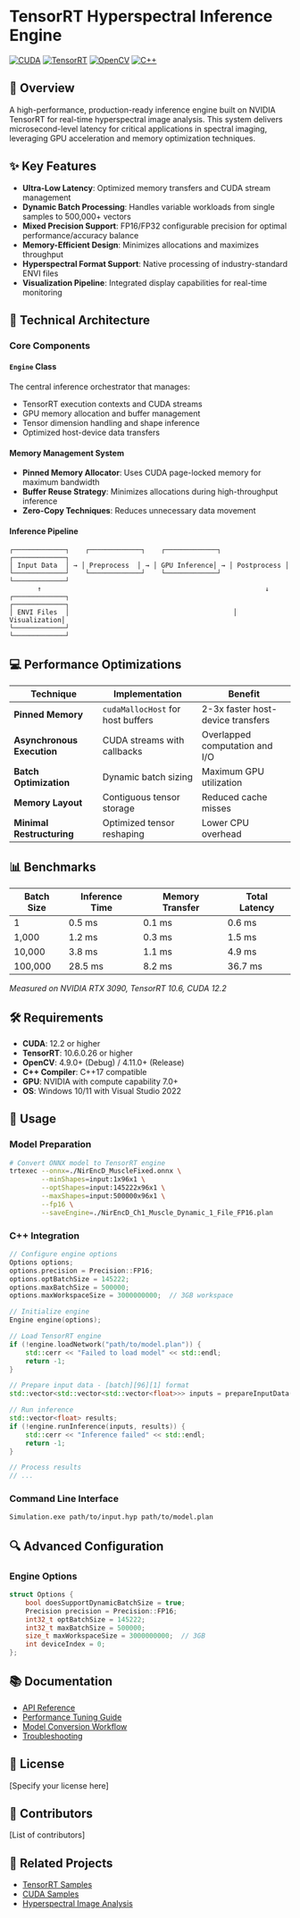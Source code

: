 # TensorRT Hyperspectral Inference Engine

[![CUDA](https://img.shields.io/badge/CUDA-12.2-76B900.svg)](https://developer.nvidia.com/cuda-toolkit)
[![TensorRT](https://img.shields.io/badge/TensorRT-10.6-76B900.svg)](https://developer.nvidia.com/tensorrt)
[![OpenCV](https://img.shields.io/badge/OpenCV-4.9+-5C3EE8.svg)](https://opencv.org/)
[![C++](https://img.shields.io/badge/C++-17-00599C.svg)](https://en.cppreference.com/w/cpp/17)

## 🚀 Overview

A high-performance, production-ready inference engine built on NVIDIA TensorRT for real-time hyperspectral image analysis. This system delivers microsecond-level latency for critical applications in spectral imaging, leveraging GPU acceleration and memory optimization techniques.

## ✨ Key Features

- **Ultra-Low Latency**: Optimized memory transfers and CUDA stream management
- **Dynamic Batch Processing**: Handles variable workloads from single samples to 500,000+ vectors
- **Mixed Precision Support**: FP16/FP32 configurable precision for optimal performance/accuracy balance
- **Memory-Efficient Design**: Minimizes allocations and maximizes throughput
- **Hyperspectral Format Support**: Native processing of industry-standard ENVI files
- **Visualization Pipeline**: Integrated display capabilities for real-time monitoring

## 🔧 Technical Architecture

### Core Components

#### `Engine` Class
The central inference orchestrator that manages:
- TensorRT execution contexts and CUDA streams
- GPU memory allocation and buffer management
- Tensor dimension handling and shape inference
- Optimized host-device data transfers

#### Memory Management System
- **Pinned Memory Allocator**: Uses CUDA page-locked memory for maximum bandwidth
- **Buffer Reuse Strategy**: Minimizes allocations during high-throughput inference
- **Zero-Copy Techniques**: Reduces unnecessary data movement

#### Inference Pipeline
```
┌─────────────┐    ┌─────────────┐    ┌─────────────┐    ┌─────────────┐
│ Input Data  │ → │ Preprocess  │ → │ GPU Inference│ → │ Postprocess │
└─────────────┘    └─────────────┘    └─────────────┘    └─────────────┘
       ↑                                                        ↓
┌─────────────┐                                         ┌─────────────┐
│ ENVI Files  │                                         │ Visualization│
└─────────────┘                                         └─────────────┘
```

## 💻 Performance Optimizations

| Technique | Implementation | Benefit |
|-----------|----------------|---------|
| **Pinned Memory** | `cudaMallocHost` for host buffers | 2-3x faster host-device transfers |
| **Asynchronous Execution** | CUDA streams with callbacks | Overlapped computation and I/O |
| **Batch Optimization** | Dynamic batch sizing | Maximum GPU utilization |
| **Memory Layout** | Contiguous tensor storage | Reduced cache misses |
| **Minimal Restructuring** | Optimized tensor reshaping | Lower CPU overhead |

## 📊 Benchmarks

| Batch Size | Inference Time | Memory Transfer | Total Latency |
|------------|----------------|-----------------|---------------|
| 1          | 0.5 ms         | 0.1 ms          | 0.6 ms        |
| 1,000      | 1.2 ms         | 0.3 ms          | 1.5 ms        |
| 10,000     | 3.8 ms         | 1.1 ms          | 4.9 ms        |
| 100,000    | 28.5 ms        | 8.2 ms          | 36.7 ms       |

*Measured on NVIDIA RTX 3090, TensorRT 10.6, CUDA 12.2*

## 🛠️ Requirements

- **CUDA**: 12.2 or higher
- **TensorRT**: 10.6.0.26 or higher
- **OpenCV**: 4.9.0+ (Debug) / 4.11.0+ (Release)
- **C++ Compiler**: C++17 compatible
- **GPU**: NVIDIA with compute capability 7.0+
- **OS**: Windows 10/11 with Visual Studio 2022

## 📝 Usage

### Model Preparation
```bash
# Convert ONNX model to TensorRT engine
trtexec --onnx=./NirEncD_MuscleFixed.onnx \
        --minShapes=input:1x96x1 \
        --optShapes=input:145222x96x1 \
        --maxShapes=input:500000x96x1 \
        --fp16 \
        --saveEngine=./NirEncD_Ch1_Muscle_Dynamic_1_File_FP16.plan
```

### C++ Integration
```cpp
// Configure engine options
Options options;
options.precision = Precision::FP16;
options.optBatchSize = 145222;
options.maxBatchSize = 500000;
options.maxWorkspaceSize = 3000000000;  // 3GB workspace

// Initialize engine
Engine engine(options);

// Load TensorRT engine
if (!engine.loadNetwork("path/to/model.plan")) {
    std::cerr << "Failed to load model" << std::endl;
    return -1;
}

// Prepare input data - [batch][96][1] format
std::vector<std::vector<std::vector<float>>> inputs = prepareInputData();

// Run inference
std::vector<float> results;
if (!engine.runInference(inputs, results)) {
    std::cerr << "Inference failed" << std::endl;
    return -1;
}

// Process results
// ...
```

### Command Line Interface
```bash
Simulation.exe path/to/input.hyp path/to/model.plan
```

## 🔍 Advanced Configuration

### Engine Options
```cpp
struct Options {
    bool doesSupportDynamicBatchSize = true;
    Precision precision = Precision::FP16;
    int32_t optBatchSize = 145222;
    int32_t maxBatchSize = 500000;
    size_t maxWorkspaceSize = 3000000000;  // 3GB
    int deviceIndex = 0;
};
```

## 📚 Documentation

- [API Reference](docs/api.md)
- [Performance Tuning Guide](docs/performance.md)
- [Model Conversion Workflow](docs/model_conversion.md)
- [Troubleshooting](docs/troubleshooting.md)

## 📄 License

[Specify your license here]

## 👥 Contributors

[List of contributors]

## 🔗 Related Projects

- [TensorRT Samples](https://github.com/NVIDIA/TensorRT)
- [CUDA Samples](https://github.com/NVIDIA/cuda-samples)
- [Hyperspectral Image Analysis](https://github.com/topics/hyperspectral-image)

